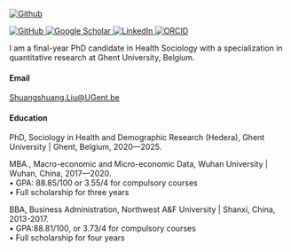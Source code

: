 
<!-- GitHub -->
[![Github](https://https://img.shields.io/badge/-blue?logo=github)](https://github.com/ShuangshuangLiu66)

<!-- GitHub -->
<a href="https://github.com/ShuangshuangLiu66" target="_blank">
    <img src="https://img.shields.io/badge/-GitHub-black?logo=github&style=social" alt="GitHub">
</a>
<!-- Google Scholar -->
<a href="https://scholar.google.com/citations?user=QixTVvQAAAAJ&hl=en&oi=ao" target="_blank">
    <img src="https://img.shields.io/badge/-Google%20Scholar-blue?logo=googlescholar&style=social" alt="Google Scholar">
</a>
<!-- LinkedIn -->
<a href="https://www.linkedin.com/in/shuangshuang-liu-a6331022a" target="_blank">
    <img src="https://img.shields.io/badge/-LinkedIn-blue?logo=linkedin&style=social" alt="LinkedIn">
</a>
<!-- ORCID -->
<a href="https://orcid.org/0000-0003-3474-4887" target="_blank">
    <img src="https://img.shields.io/badge/-ORCID-green?logo=orcid&style=social" alt="ORCID">
</a>

I am a final-year PhD candidate in Health Sociology with a specialization in quantitative research at Ghent University, Belgium.

#### Email
Shuangshuang.Liu@UGent.be

#### Education  
PhD, Sociology in Health and Demographic Research (Hedera), Ghent University | Ghent, Belgium, 2020—2025.  

MBA., Macro-economic and Micro-economic Data, Wuhan University | Wuhan, China, 2017—2020.  
• GPA: 88.85/100 or 3.55/4 for compulsory courses  
• Full scholarship for three years   

BBA, Business Administration, Northwest A&F University | Shanxi, China, 2013-2017.  
• GPA:88.81/100, or 3.73/4 for compulsory courses  
• Full scholarship for four years  

